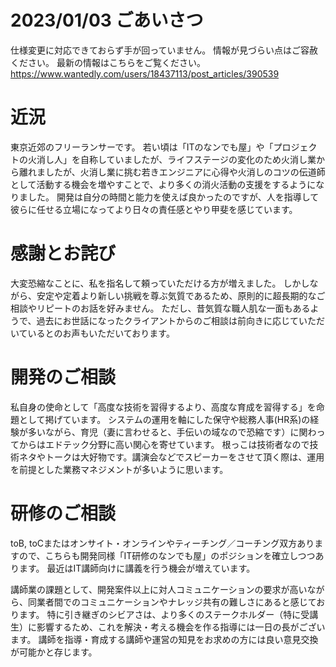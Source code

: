 # 2023/01/03 ごあいさつ
仕様変更に対応できておらず手が回っていません。
情報が見づらい点はご容赦ください。
最新の情報はこちらをご覧ください。
https://www.wantedly.com/users/18437113/post_articles/390539

# 近況
東京近郊のフリーランサーです。
若い頃は「ITのなンでも屋」や「プロジェクトの火消し人」を自称していましたが、ライフステージの変化のため火消し業から離れましたが、火消し業に挑む若きエンジニアに心得や火消しのコツの伝道師として活動する機会を増やすことで、より多くの消火活動の支援をするようになりました。
開発は自分の時間と能力を使えば良かったのですが、人を指導して彼らに任せる立場になってより日々の責任感とやり甲斐を感じています。

# 感謝とお詫び
大変恐縮なことに、私を指名して頼っていただける方が増えました。
しかしながら、安定や定着より新しい挑戦を尊ぶ気質であるため、原則的に超長期的なご相談やリピートのお話を好みません。
ただし、昔気質な職人肌な一面もあるようで、過去にお世話になったクライアントからのご相談は前向きに応じていただいているとのお声もいただいております。

# 開発のご相談
私自身の使命として「高度な技術を習得するより、高度な育成を習得する」を命題として掲げています。
システムの運用を軸にした保守や総務人事(HR系)の経験が多いながら、育児（妻に言わせると、手伝いの域なので恐縮です）に関わってからはエドテック分野に高い関心を寄せています。
根っこは技術者なので技術ネタやトークは大好物です。講演会などでスピーカーをさせて頂く際は、運用を前提とした業務マネジメントが多いように思います。

# 研修のご相談
toB, toCまたはオンサイト・オンラインやティーチング／コーチング双方ありますので、こちらも開発同様「IT研修のなンでも屋」のポジションを確立しつつあります。
最近はIT講師向けに講義を行う機会が増えています。

講師業の課題として、開発案件以上に対人コミュニケーションの要求が高いながら、同業者間でのコミュニケーションやナレッジ共有の難しさにあると感じております。
特に引き継ぎのシビアさは、より多くのステークホルダー（特に受講生）に影響するため、これを解決・考える機会を作る指導には一日の長がございます。
講師を指導・育成する講師や運営の知見をお求めの方には良い意見交換が可能かと存じます。

